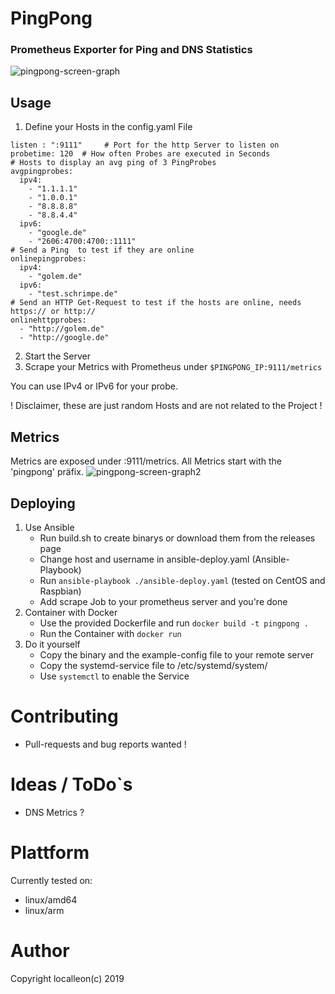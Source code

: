 # PingPong
### Prometheus Exporter for Ping and DNS Statistics
![pingpong-screen-graph](https://user-images.githubusercontent.com/28186014/51702831-1c237a80-2015-11e9-9907-6afbd9261564.png)

## Usage 
1. Define your Hosts in the config.yaml File
```
listen : ":9111"     # Port for the http Server to listen on 
probetime: 120  # How often Probes are executed in Seconds
# Hosts to display an avg ping of 3 PingProbes
avgpingprobes: 
  ipv4:
    - "1.1.1.1"
    - "1.0.0.1"
    - "8.8.8.8"
    - "8.8.4.4"
  ipv6:
    - "google.de"
    - "2606:4700:4700::1111"
# Send a Ping  to test if they are online
onlinepingprobes: 
  ipv4:
    - "golem.de"
  ipv6:
    - "test.schrimpe.de"
# Send an HTTP Get-Request to test if the hosts are online, needs https:// or http://
onlinehttpprobes:
  - "http://golem.de"
  - "http://google.de"
```
2. Start the Server
3. Scrape your Metrics with Prometheus under `$PINGPONG_IP:9111/metrics`

You can use IPv4 or IPv6 for your probe. 

! Disclaimer, these are just random Hosts and are not related to the Project !
 
## Metrics
Metrics are exposed under :9111/metrics. All Metrics start with the 'pingpong' präfix. 
![pingpong-screen-graph2](https://user-images.githubusercontent.com/28186014/51702836-1f1e6b00-2015-11e9-93e3-13f3048d141d.png)

## Deploying 
1. Use Ansible 
    - Run build.sh to create binarys or download them from the releases page
    - Change host and username in ansible-deploy.yaml (Ansible-Playbook)
    - Run ``` ansible-playbook ./ansible-deploy.yaml ```  (tested on CentOS and Raspbian)
    - Add scrape Job to your prometheus server and you're done
2. Container with Docker
    - Use the provided Dockerfile and run ```docker build -t pingpong .```
    - Run the Container with ```docker run```
3. Do it yourself
    - Copy the binary and the example-config file to your remote server
    - Copy the systemd-service file to /etc/systemd/system/
    - Use ```systemctl``` to enable the Service

# Contributing 
- Pull-requests and bug reports wanted !

# Ideas / ToDo`s
- DNS Metrics ?

# Plattform 
Currently tested on:
- linux/amd64
- linux/arm

# Author 
Copyright localleon(c) 2019
